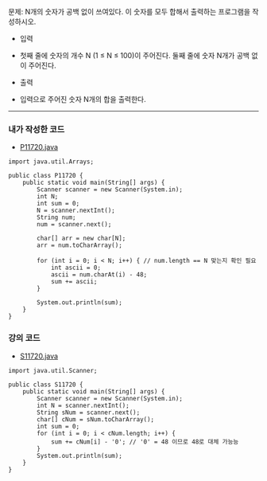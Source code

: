 문제: N개의 숫자가 공백 없이 쓰여있다. 이 숫자를 모두 합해서 출력하는 프로그램을 작성하시오.

- 입력
- 첫째 줄에 숫자의 개수 N (1 ≤ N ≤ 100)이 주어진다. 둘째 줄에 숫자 N개가 공백 없이 주어진다.

- 출력
- 입력으로 주어진 숫자 N개의 합을 출력한다.

***
### 내가 작성한 코드
- [P11720.java](P11720.java)

``` import java.util.Scanner;
import java.util.Arrays;

public class P11720 {
    public static void main(String[] args) {
        Scanner scanner = new Scanner(System.in);
        int N;
        int sum = 0;
        N = scanner.nextInt();
        String num;
        num = scanner.next();

        char[] arr = new char[N];
        arr = num.toCharArray();

        for (int i = 0; i < N; i++) { // num.length == N 맞는지 확인 필요
            int ascii = 0;
            ascii = num.charAt(i) - 48;
            sum += ascii;
        }

        System.out.println(sum);
    }
}
```

### 강의 코드
- [S11720.java](S11720.java)

```
import java.util.Scanner;

public class S11720 {
    public static void main(String[] args) {
        Scanner scanner = new Scanner(System.in);
        int N = scanner.nextInt();
        String sNum = scanner.next();
        char[] cNum = sNum.toCharArray();
        int sum = 0;
        for (int i = 0; i < cNum.length; i++) {
            sum += cNum[i] - '0'; // '0' = 48 이므로 48로 대체 가능능
        }
        System.out.println(sum);
    }
}
```
